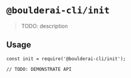 # `@boulderai-cli/init`

> TODO: description

## Usage

```
const init = require('@boulderai-cli/init');

// TODO: DEMONSTRATE API
```
